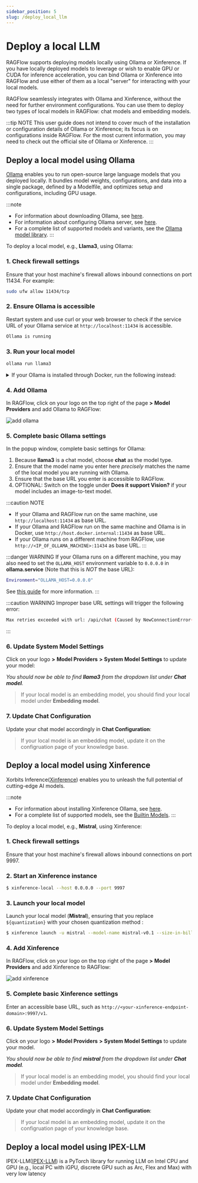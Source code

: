 ```yaml
---
sidebar_position: 5
slug: /deploy_local_llm
---
```


# Deploy a local LLM

RAGFlow supports deploying models locally using Ollama or Xinference. If you have locally deployed models to leverage or wish to enable GPU or CUDA for inference acceleration, you can bind Ollama or Xinference into RAGFlow and use either of them as a local "server" for interacting with your local models.

RAGFlow seamlessly integrates with Ollama and Xinference, without the need for further environment configurations. You can use them to deploy two types of local models in RAGFlow: chat models and embedding models.

:::tip NOTE
This user guide does not intend to cover much of the installation or configuration details of Ollama or Xinference; its focus is on configurations inside RAGFlow. For the most current information, you may need to check out the official site of Ollama or Xinference.
:::

## Deploy a local model using Ollama

[Ollama](https://github.com/ollama/ollama) enables you to run open-source large language models that you deployed locally. It bundles model weights, configurations, and data into a single package, defined by a Modelfile, and optimizes setup and configurations, including GPU usage.

:::note
- For information about downloading Ollama, see [here](https://github.com/ollama/ollama?tab=readme-ov-file#ollama).
- For information about configuring Ollama server, see [here](https://github.com/ollama/ollama/blob/main/docs/faq.md#how-do-i-configure-ollama-server).
- For a complete list of supported models and variants, see the [Ollama model library](https://ollama.com/library).
:::

To deploy a local model, e.g., **Llama3**, using Ollama: 

### 1. Check firewall settings

Ensure that your host machine's firewall allows inbound connections on port 11434. For example:
   
```bash
sudo ufw allow 11434/tcp
```
### 2. Ensure Ollama is accessible

Restart system and use curl or your web browser to check if the service URL of your Ollama service at `http://localhost:11434` is accessible.
   
```bash
Ollama is running
```

### 3. Run your local model

```bash
ollama run llama3
```
<details>
  <summary>If your Ollama is installed through Docker, run the following instead:</summary>

   ```bash
   docker exec -it ollama ollama run llama3
   ```
</details>

### 4. Add Ollama

In RAGFlow, click on your logo on the top right of the page **>** **Model Providers** and add Ollama to RAGFlow: 

![add ollama](https://github.com/infiniflow/ragflow/assets/93570324/10635088-028b-4b3d-add9-5c5a6e626814)


### 5. Complete basic Ollama settings

In the popup window, complete basic settings for Ollama:

1. Because **llama3** is a chat model, choose **chat** as the model type.
2. Ensure that the model name you enter here *precisely* matches the name of the local model you are running with Ollama.
3. Ensure that the base URL you enter is accessible to RAGFlow.
4. OPTIONAL: Switch on the toggle under **Does it support Vision?** if your model includes an image-to-text model.

:::caution NOTE
- If your Ollama and RAGFlow run on the same machine, use `http://localhost:11434` as base URL.
- If your Ollama and RAGFlow run on the same machine and Ollama is in Docker, use `http://host.docker.internal:11434` as base URL. 
- If your Ollama runs on a different machine from RAGFlow, use `http://<IP_OF_OLLAMA_MACHINE>:11434` as base URL. 
:::

:::danger WARNING
If your Ollama runs on a different machine, you may also need to set the `OLLAMA_HOST` environment variable to `0.0.0.0` in **ollama.service** (Note that this is *NOT* the base URL):

```bash
Environment="OLLAMA_HOST=0.0.0.0"
```

See [this guide](https://github.com/ollama/ollama/blob/main/docs/faq.md#how-do-i-configure-ollama-server) for more information.
:::

:::caution WARNING
Improper base URL settings will trigger the following error:
```bash
Max retries exceeded with url: /api/chat (Caused by NewConnectionError('<urllib3.connection.HTTPConnection object at 0xffff98b81ff0>: Failed to establish a new connection: [Errno 111] Connection refused'))
```
:::

### 6. Update System Model Settings

Click on your logo **>** **Model Providers** **>** **System Model Settings** to update your model: 
   
*You should now be able to find **llama3** from the dropdown list under **Chat model**.*

> If your local model is an embedding model, you should find your local model under **Embedding model**.

### 7. Update Chat Configuration

Update your chat model accordingly in **Chat Configuration**:

> If your local model is an embedding model, update it on the configruation page of your knowledge base.

## Deploy a local model using Xinference

Xorbits Inference([Xinference](https://github.com/xorbitsai/inference)) enables you to unleash the full potential of cutting-edge AI models.

:::note
- For information about installing Xinference Ollama, see [here](https://inference.readthedocs.io/en/latest/getting_started/).
- For a complete list of supported models, see the [Builtin Models](https://inference.readthedocs.io/en/latest/models/builtin/).
:::

To deploy a local model, e.g., **Mistral**, using Xinference:

### 1. Check firewall settings

Ensure that your host machine's firewall allows inbound connections on port 9997. 

### 2. Start an Xinference instance

```bash
$ xinference-local --host 0.0.0.0 --port 9997
```

### 3. Launch your local model

Launch your local model (**Mistral**), ensuring that you replace `${quantization}` with your chosen quantization method
:
```bash
$ xinference launch -u mistral --model-name mistral-v0.1 --size-in-billions 7 --model-format pytorch --quantization ${quantization}
```
### 4. Add Xinference

In RAGFlow, click on your logo on the top right of the page **>** **Model Providers** and add Xinference to RAGFlow: 

![add xinference](https://github.com/infiniflow/ragflow/assets/93570324/10635088-028b-4b3d-add9-5c5a6e626814)

### 5. Complete basic Xinference settings

Enter an accessible base URL, such as `http://<your-xinference-endpoint-domain>:9997/v1`. 

### 6. Update System Model Settings

Click on your logo **>** **Model Providers** **>** **System Model Settings** to update your model.
   
*You should now be able to find **mistral** from the dropdown list under **Chat model**.*

> If your local model is an embedding model, you should find your local model under **Embedding model**.

### 7. Update Chat Configuration

Update your chat model accordingly in **Chat Configuration**:

> If your local model is an embedding model, update it on the configruation page of your knowledge base.

## Deploy a local model using IPEX-LLM

IPEX-LLM([IPEX-LLM](https://github.com/intel-analytics/ipex-llm)) is a PyTorch library for running LLM on Intel CPU and GPU (e.g., local PC with iGPU, discrete GPU such as Arc, Flex and Max) with very low latency
